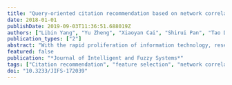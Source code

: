 ```yaml
---
title: "Query-oriented citation recommendation based on network correlation"
date: 2018-01-01
publishDate: 2019-09-03T11:36:51.688019Z
authors: ["Libin Yang", "Yu Zheng", "Xiaoyan Cai", "Shirui Pan", "Tao Dai"]
publication_types: ["2"]
abstract: "With the rapid proliferation of information technology, researchers find it more and more difficult to rapidly find appropriate reference papers for an authoring paper. Citation recommendation aims to overcome this problem by providing a list of reference papers given a query document. There exist various aspects in bibliographic literature acting as paper's scholarly roles, such as paper's content, paper's author, citation behavior, paper's topic. We argue that combining different kinds of paper's scholarly roles can enhance citation recommendation performance. Based on it, we propose a network correlation based query-oriented citation recommendation approach. We first construct a semantic network and a citation network, these two networks consist of the same vertices but different edge connection. Then we build correlations of these two networks and select the top features to calculate the semantic similarities of the query paper and scientific papers. Finally, we choose the top ranked scientific papers as the recommended citation list. When evaluating on the AAN dataset, the experimental results demonstrate the efficacy of the proposed approach."
featured: false
publication: "*Journal of Intelligent and Fuzzy Systems*"
tags: ["Citation recommendation", "feature selection", "network correlation"]
doi: "10.3233/JIFS-172039"
---
```


